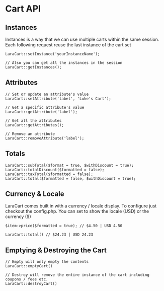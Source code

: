 # Cart API

<a name="instances"></a>
## Instances
Instances is a way that we can use multiple carts within the same session. Each following request reuse the last instance of the cart set
    
    LaraCart::setInstance('yourInstanceName');

    // Also you can get all the instances in the session
    LaraCart::getInstances();
    
<a name="attributes"></a>
## Attributes
    
    // Set or update an attribute's value
    LaraCart::setAttribute('label', 'Luke's Cart');
    
    // Get a specific attribute's value
    LaraCart::getAttribute('label');
    
    // Get all the attributes
    LaraCart::getAttributes();
    
    // Remove an attribute
    LaraCart::removeAttribute('label');
 
<a name="totals"></a>
## Totals
    
    LaraCart::subTotal($format = true, $withDiscount = true);
    LaraCart::totalDiscount($formatted = false);
    LaraCart::taxTotal($formatted = false);
    LaraCart::total($formatted = false, $withDiscount = true);
    
<a name="currency-locale"></a>
## Currency & Locale
LaraCart comes built in with a currency / locale display. To configure just checkout the config.php. You can set to show the locale (USD) or the currency ($)
    
    $item->price($formatted = true); // $4.50 | USD 4.50
    
    LaraCart::total() // $24.23 | USD 24.23
<a name="emptying-destroying"></a>
## Emptying & Destroying the Cart
        
    // Empty will only empty the contents
    LaraCart::emptyCart()
    
    // Destroy will remove the entire instance of the cart including coupons / fees etc.
    LaraCart::destroyCart()
